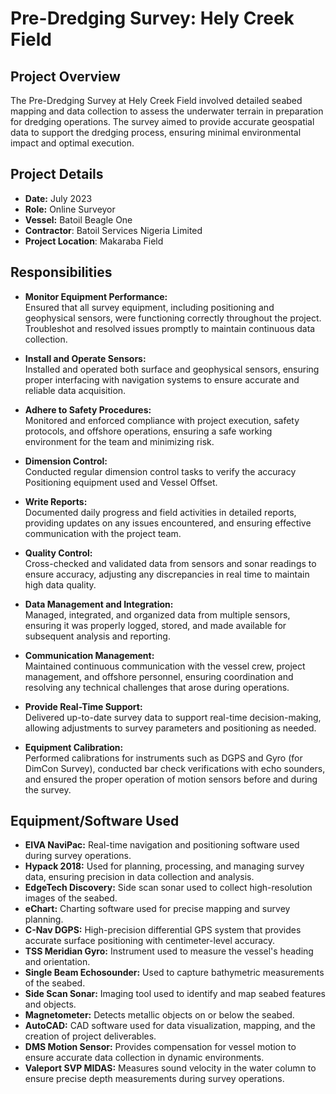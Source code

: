 # Pre-Dredging Survey: Hely Creek Field

## Project Overview
The Pre-Dredging Survey at Hely Creek Field involved detailed seabed mapping and data collection to assess the underwater terrain in preparation for dredging operations. The survey aimed to provide accurate geospatial data to support the dredging process, ensuring minimal environmental impact and optimal execution.

## Project Details
- **Date:** July 2023
- **Role:** Online Surveyor
- **Vessel:** Batoil Beagle One
- **Contractor**: Batoil Services Nigeria Limited
- **Project Location**: Makaraba Field 

## Responsibilities
- **Monitor Equipment Performance:**  
  Ensured that all survey equipment, including positioning and geophysical sensors, were functioning correctly throughout the project. Troubleshot and resolved issues promptly to maintain continuous data collection.

- **Install and Operate Sensors:**  
  Installed and operated both surface and geophysical sensors, ensuring proper interfacing with navigation systems to ensure accurate and reliable data acquisition.

- **Adhere to Safety Procedures:**  
  Monitored and enforced compliance with project execution, safety protocols, and offshore operations, ensuring a safe working environment for the team and minimizing risk.

- **Dimension Control:**  
  Conducted regular dimension control tasks to verify the accuracy Positioning equipment used and Vessel Offset.

- **Write Reports:**  
  Documented daily progress and field activities in detailed reports, providing updates on any issues encountered, and ensuring effective communication with the project team.

- **Quality Control:**  
  Cross-checked and validated data from sensors and sonar readings to ensure accuracy, adjusting any discrepancies in real time to maintain high data quality.

- **Data Management and Integration:**  
  Managed, integrated, and organized data from multiple sensors, ensuring it was properly logged, stored, and made available for subsequent analysis and reporting.

- **Communication Management:**  
  Maintained continuous communication with the vessel crew, project management, and offshore personnel, ensuring coordination and resolving any technical challenges that arose during operations.

- **Provide Real-Time Support:**  
  Delivered up-to-date survey data to support real-time decision-making, allowing adjustments to survey parameters and positioning as needed.

- **Equipment Calibration:**  
  Performed calibrations for instruments such as DGPS and Gyro (for DimCon Survey), conducted bar check verifications with echo sounders, and ensured the proper operation of motion sensors before and during the survey.

## Equipment/Software Used
- **EIVA NaviPac:** Real-time navigation and positioning software used during survey operations.
- **Hypack 2018:** Used for planning, processing, and managing survey data, ensuring precision in data collection and analysis.
- **EdgeTech Discovery:** Side scan sonar used to collect high-resolution images of the seabed.
- **eChart:** Charting software used for precise mapping and survey planning.
- **C-Nav DGPS:** High-precision differential GPS system that provides accurate surface positioning with centimeter-level accuracy.
- **TSS Meridian Gyro:** Instrument used to measure the vessel's heading and orientation.
- **Single Beam Echosounder:** Used to capture bathymetric measurements of the seabed.
- **Side Scan Sonar:** Imaging tool used to identify and map seabed features and objects.
- **Magnetometer:** Detects metallic objects on or below the seabed.
- **AutoCAD:** CAD software used for data visualization, mapping, and the creation of project deliverables.
- **DMS Motion Sensor:** Provides compensation for vessel motion to ensure accurate data collection in dynamic environments.
- **Valeport SVP MIDAS:** Measures sound velocity in the water column to ensure precise depth measurements during survey operations.
